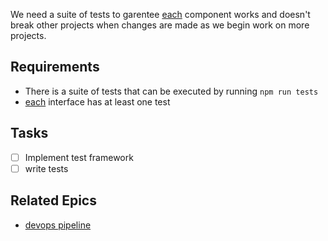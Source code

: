 We need a suite of tests to garentee [each](../../docs/Pools/Dynamic/each.md) component works and doesn't break other projects when changes are made as we begin work on more projects.

## Requirements

- There is a suite of tests that can be executed by running `npm run tests`
- [each](../../docs/Pools/Dynamic/each.md) interface has at least one test

## Tasks
- [ ] Implement test framework
- [ ] write tests

## Related Epics

- [devops pipeline](devops%20pipeline.md)